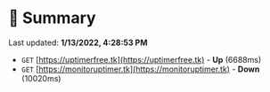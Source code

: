 # 📖 Summary
Last updated: **1/13/2022, 4:28:53 PM**

- `GET` [https://uptimerfree.tk](https://uptimerfree.tk) - **Up** (6688ms)
- `GET` [https://monitoruptimer.tk](https://monitoruptimer.tk) - **Down** (10020ms)

